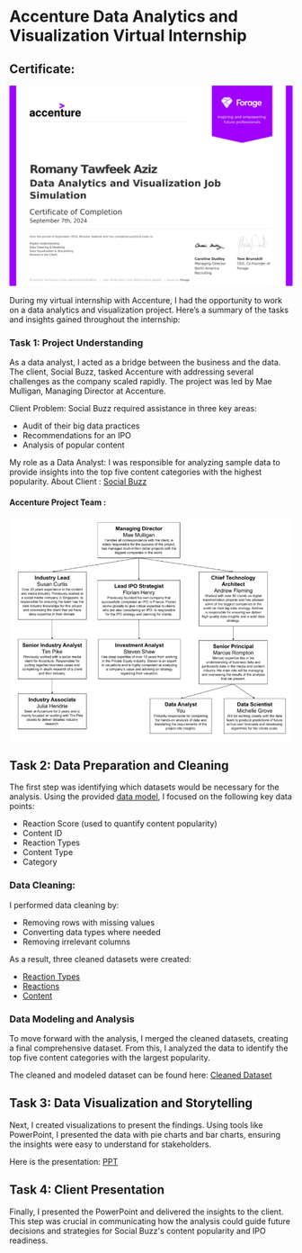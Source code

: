 # Accenture Data Analytics and Visualization Virtual Internship
## Certificate:
<img src = "certificate.jpg">

During my virtual internship with Accenture, I had the opportunity to work on a data analytics and visualization project. Here’s a summary of the tasks and insights gained throughout the internship:

### Task 1: Project Understanding
As a data analyst, I acted as a bridge between the business and the data. The client, Social Buzz, tasked Accenture with addressing several challenges as the company scaled rapidly. The project was led by Mae Mulligan, Managing Director at Accenture.

Client Problem:
Social Buzz required assistance in three key areas:

- Audit of their big data practices
- Recommendations for an IPO
- Analysis of popular content

My role as a Data Analyst: I was responsible for analyzing sample data to provide insights into the top five content categories with the highest popularity.
About Client : [Social Buzz](https://github.com/DE-romane/Accenture-Internship-Data-Analytics-and-Visualization/blob/main/Data_Analytics%20Client%20Brief.pdf)


 #### Accenture Project Team :
 <img src = "Project Team.png">


## Task 2: Data Preparation and Cleaning
The first step was identifying which datasets would be necessary for the analysis. Using the provided [data model](https://github.com/DE-romane/Accenture-Internship-Data-Analytics-and-Visualization/blob/main/Data%20model.pdf), I focused on the following key data points:
- Reaction Score (used to quantify content popularity)
- Content ID
- Reaction Types
- Content Type
- Category

### Data Cleaning:
I performed data cleaning by:
- Removing rows with missing values
- Converting data types where needed
- Removing irrelevant columns

As a result, three cleaned datasets were created:
- [Reaction Types](https://github.com/DE-romane/Accenture-Internship-Data-Analytics-and-Visualization/blob/main/Cealned_data/ReactionTypes.xlsx)
- [Reactions](https://github.com/DE-romane/Accenture-Internship-Data-Analytics-and-Visualization/blob/main/Cealned_data/Reactions.xlsx)
- [Content](https://github.com/DE-romane/Accenture-Internship-Data-Analytics-and-Visualization/blob/main/Cealned_data/Content.xlsx)
 
### Data Modeling and Analysis

To move forward with the analysis, I merged the cleaned datasets, creating a final comprehensive dataset. From this, I analyzed the data to identify the top five content categories with the largest popularity.

The cleaned and modeled dataset can be found here: [Cleaned Dataset](https://github.com/DE-romane/Accenture-Internship-Data-Analytics-and-Visualization/blob/main/Cealned_data/Cleaned%20Dataset.xlsx)



 
 ## Task 3: Data Visualization and Storytelling
Next, I created visualizations to present the findings. Using tools like PowerPoint, I presented the data with pie charts and bar charts, ensuring the insights were easy to understand for stakeholders.

Here is the presentation: [PPT](https://github.com/DE-romane/Accenture-Internship-Data-Analytics-and-Visualization/blob/main/Data%20Analysis%20Presentation.pptx)

## Task 4: Client Presentation
Finally, I presented the PowerPoint and delivered the insights to the client. This step was crucial in communicating how the analysis could guide future decisions and strategies for Social Buzz's content popularity and IPO readiness. 
